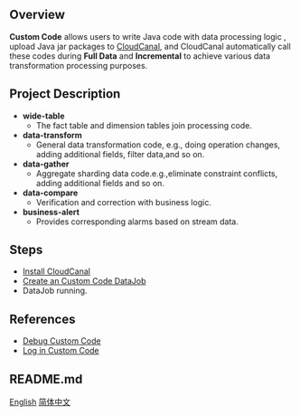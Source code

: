 ## Overview

**Custom Code** allows users to write Java code with data processing logic , upload Java jar packages to [CloudCanal](https://www.clougence.com/), and CloudCanal automatically call these codes during **Full Data** and **Incremental** to achieve various data transformation processing purposes.

## Project Description

- **wide-table** 
  - The fact table and dimension tables join processing code.
- **data-transform** 
  - General data transformation code, e.g., doing operation changes, adding additional fields, filter data,and so on.
- **data-gather** 
  - Aggregate sharding data code.e.g.,eliminate constraint conflicts, adding additional fields and so on.
- **data-compare** 
  - Verification and correction with business logic.
- **business-alert** 
  - Provides corresponding alarms based on stream data.

## Steps
- [Install CloudCanal](https://www.clougence.com/cc-doc/productOP/systemDeploy/install_linux_macos)
- [Create an Custom Code DataJob](https://www.clougence.com/cc-doc/operation/job_manage/create_job/create_process_job)
- DataJob running.

## References
- [Debug Custom Code](https://www.clougence.com/cc-doc/operation/job_manage/convenience_features/debug_customer_code)
- [Log in Custom Code](https://www.clougence.com/cc-doc/operation/job_manage/convenience_features/log_in_customer_code)

## README.md
[English](README.md)
[简体中文](readme/README.zh_CN.md)
